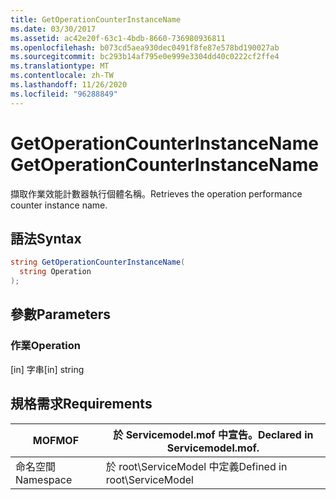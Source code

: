 ```yaml
---
title: GetOperationCounterInstanceName
ms.date: 03/30/2017
ms.assetid: ac42e20f-63c1-4bdb-8660-736980936811
ms.openlocfilehash: b073cd5aea930dec0491f8fe87e578bd190027ab
ms.sourcegitcommit: bc293b14af795e0e999e3304dd40c0222cf2ffe4
ms.translationtype: MT
ms.contentlocale: zh-TW
ms.lasthandoff: 11/26/2020
ms.locfileid: "96288849"
---
```

# <a name="getoperationcounterinstancename"></a><span data-ttu-id="5eb16-102">GetOperationCounterInstanceName</span><span class="sxs-lookup"><span data-stu-id="5eb16-102">GetOperationCounterInstanceName</span></span>

<span data-ttu-id="5eb16-103">擷取作業效能計數器執行個體名稱。</span><span class="sxs-lookup"><span data-stu-id="5eb16-103">Retrieves the operation performance counter instance name.</span></span>  
  
## <a name="syntax"></a><span data-ttu-id="5eb16-104">語法</span><span class="sxs-lookup"><span data-stu-id="5eb16-104">Syntax</span></span>  
  
```csharp
string GetOperationCounterInstanceName(  
  string Operation  
);  
```  
  
## <a name="parameters"></a><span data-ttu-id="5eb16-105">參數</span><span class="sxs-lookup"><span data-stu-id="5eb16-105">Parameters</span></span>  
  
### <a name="operation"></a><span data-ttu-id="5eb16-106">作業</span><span class="sxs-lookup"><span data-stu-id="5eb16-106">Operation</span></span>  

 <span data-ttu-id="5eb16-107">[in] 字串</span><span class="sxs-lookup"><span data-stu-id="5eb16-107">[in] string</span></span>  
  
## <a name="requirements"></a><span data-ttu-id="5eb16-108">規格需求</span><span class="sxs-lookup"><span data-stu-id="5eb16-108">Requirements</span></span>  
  
|<span data-ttu-id="5eb16-109">MOF</span><span class="sxs-lookup"><span data-stu-id="5eb16-109">MOF</span></span>|<span data-ttu-id="5eb16-110">於 Servicemodel.mof 中宣告。</span><span class="sxs-lookup"><span data-stu-id="5eb16-110">Declared in Servicemodel.mof.</span></span>|  
|---------|-----------------------------------|  
|<span data-ttu-id="5eb16-111">命名空間</span><span class="sxs-lookup"><span data-stu-id="5eb16-111">Namespace</span></span>|<span data-ttu-id="5eb16-112">於 root\ServiceModel 中定義</span><span class="sxs-lookup"><span data-stu-id="5eb16-112">Defined in root\ServiceModel</span></span>|
